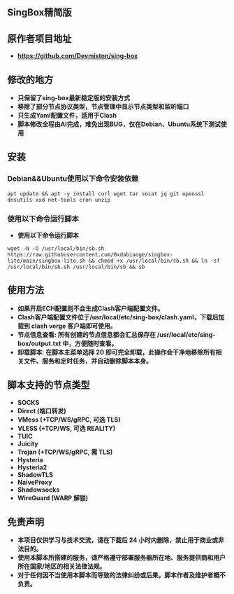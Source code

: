 ## **SingBox精简版**

## **原作者项目地址**
- **https://github.com/Devmiston/sing-box**

## **修改的地方**
- **只保留了sing-box最新稳定版的安装方式**
- **移除了部分节点协议类型，节点管理中显示节点类型和监听端口**
- **只生成Yaml配置文件，适用于Clash**
- **脚本修改全程由AI完成，难免出现BUG，仅在Debian、Ubuntu系统下测试使用**

## **安装**
### **Debian&&Ubuntu使用以下命令安装依赖**
```
apt update && apt -y install curl wget tar socat jq git openssl dnsutils xxd net-tools cron unzip
```
### **使用以下命令运行脚本**

- **使用以下命令运行脚本**
```
wget -N -O /usr/local/bin/sb.sh https://raw.githubusercontent.com/0xdabiaoge/singbox-lite/main/singbox-lite.sh && chmod +x /usr/local/bin/sb.sh && ln -sf /usr/local/bin/sb.sh /usr/local/bin/sb && sb
```
## **使用方法**
- **如果开启ECH配置则不会生成Clash客户端配置文件。**
- **Clash客户端配置文件位于/usr/local/etc/sing-box/clash.yaml，下载后加载到 clash verge 客户端即可使用。**
- **节点信息查看: 所有创建的节点信息都会汇总保存在 /usr/local/etc/sing-box/output.txt 中，方便随时查看。**
- **卸载脚本: 在脚本主菜单选择 20 即可完全卸载，此操作会干净地移除所有相关文件、服务和定时任务，并自动删除脚本本身。**

## **脚本支持的节点类型**
- **SOCKS**
- **Direct (端口转发)**
- **VMess (+TCP/WS/gRPC, 可选 TLS)**
- **VLESS (+TCP/WS, 可选 REALITY)**
- **TUIC**
- **Juicity**
- **Trojan (+TCP/WS/gRPC, 需 TLS)**
- **Hysteria**
- **Hysteria2**
- **ShadowTLS**
- **NaiveProxy**
- **Shadowsocks**
- **WireGuard (WARP 解锁)** 

## **免责声明**
- **本项目仅供学习与技术交流，请在下载后 24 小时内删除，禁止用于商业或非法目的。**
- **使用本脚本所搭建的服务，请严格遵守部署服务器所在地、服务提供商和用户所在国家/地区的相关法律法规。**
- **对于任何因不当使用本脚本而导致的法律纠纷或后果，脚本作者及维护者概不负责。**
